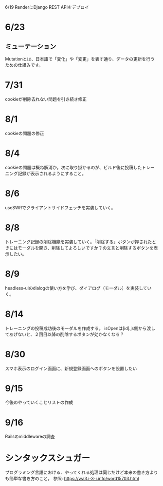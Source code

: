  6/19
RenderにDjango REST APIをデプロイ

# 6/23
## ミューテーション
Mutationとは、日本語で「変化」や「変更」を表す通り、データの更新を行うための仕組みです。

# 7/31
cookieが削除去れない問題を引き続き修正

# 8/1
cookieの問題の修正

# 8/4
cookieの問題は概ね解消か。次に取り掛かるのが、ビルド後に投稿したトレーニング記録が表示されるようにすること。

# 8/6
useSWRでクライアントサイドフェッチを実装していく。

# 8/8
トレーニング記録の削除機能を実装していく。「削除する」ボタンが押されたときにはモーダルを開き、削除してよろしいですか？の文言と削除するボタンを表示したい。

# 8/9
headless-uiのdialogの使い方を学び、ダイアログ（モーダル）を実装していく。

# 8/14
トレーニングの投稿成功後のモーダルを作成する。
isOpenは[id].js側から渡してあげないと、２回目以降の削除するボタンが効かなくなる？

# 8/30
スマホ表示のログイン画面に、新規登録画面へのボタンを設置したい

# 9/15
今後のやっていくことリストの作成

# 9/16
Railsのmiddlewareの調査

# シンタックスシュガー
プログラミング言語における、やってくれる処理は同じだけど本来の書き方よりも簡単な書き方のこと。
参照: https://wa3.i-3-i.info/word15703.html
